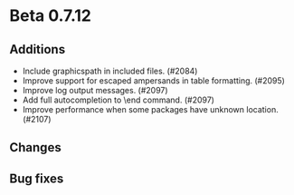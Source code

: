 # Beta 0.7.12

## Additions
* Include graphicspath in included files. (#2084)
* Improve support for escaped ampersands in table formatting. (#2095)
* Improve log output messages. (#2097)
* Add full autocompletion to \end command. (#2097)
* Improve performance when some packages have unknown location. (#2107)

## Changes

## Bug fixes